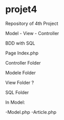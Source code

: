 # projet4

Repository of 4th Project

Model - View - Controller

BDD with SQL

Page Index.php

Controller Folder

Modele Folder

View Folder ?

SQL Folder

In Model:

-Model.php
-Article.php
